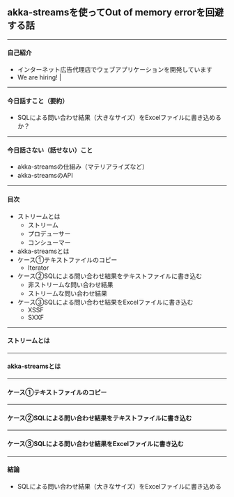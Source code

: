 ## akka-streamsを使ってOut of memory errorを回避する話

---

#### <span class="underline">自己紹介</span>

- インターネット広告代理店でウェブアプリケーションを開発しています
- We are hiring! |

---

#### <span class="underline">今日話すこと（要約）</span>

- SQLによる問い合わせ結果（大きなサイズ）をExcelファイルに書き込めるか？

---

#### <span class="underline">今日話さない（話せない）こと</span>

- akka-streamsの仕組み（マテリアライズなど）
- akka-streamsのAPI

---

#### <span class="underline">目次</span>

- ストリームとは
  - ストリーム
  - プロデューサー
  - コンシューマー
- akka-streamsとは
- ケース①テキストファイルのコピー
  - Iterator
- ケース②SQLによる問い合わせ結果をテキストファイルに書き込む
  - 非ストリームな問い合わせ結果
  - ストリームな問い合わせ結果
- ケース③SQLによる問い合わせ結果をExcelファイルに書き込む
  - XSSF
  - SXXF

---

#### <span class="underline">ストリームとは</span>

---

#### <span class="underline">akka-streamsとは</span>

---

#### <span class="underline">ケース①テキストファイルのコピー</span>

---

#### <span class="underline">ケース②SQLによる問い合わせ結果をテキストファイルに書き込む</span>

---

#### <span class="underline">ケース③SQLによる問い合わせ結果をExcelファイルに書き込む</span>

---

#### <span class="underline">結論</span>

- SQLによる問い合わせ結果（大きなサイズ）をExcelファイルに書き込める
